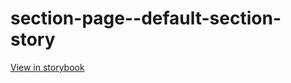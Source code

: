 # section-page--default-section-story

[View in storybook](https://raw.githack.com/Independent-Digital-News-and-Media-Ltd/indy100-pwamp-sb/PR-785-sb/index.html?path=/story/section-page--default-section-story)